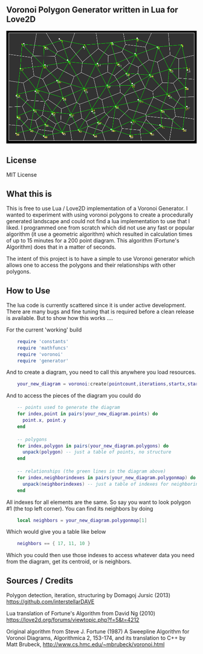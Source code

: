 ## Voronoi Polygon Generator written in Lua for Love2D

![Example Diagram, 50 points and 3 iterations](readme_files/examplediagram.png)

License
---
MIT License

What this is
----
This is free to use Lua / Love2D implementation of a Voronoi Generator. I wanted to experiment with using voronoi polygons to create a procedurally generated landscape and could not find a lua implementation to use that I liked. I programmed one from scratch which did not use any fast or popular algorithm (it use a geometric algorithm) which resulted in calculation times of up to 15 minutes for a 200 point diagram. This algorithm (Fortune's Algorithm) does that in a matter of seconds.

The intent of this project is to have a simple to use Voronoi generator which allows one to access the polygons and their relationships with other polygons.

How to Use
----
The lua code is currently scattered since it is under active development. There are many bugs and fine tuning that is required before a clean release is available. But to show how this works ....

For the current 'working' build
```lua
    require 'constants'
    require 'mathfuncs'
    require 'voronoi'
    require 'generator'
```
And to create a diagram, you need to call this anywhere you load resources.
```lua
    your_new_diagram = voronoi:create(pointcount,iterations,startx,starty,framesizex,framesizey)
```
And to access the pieces of the diagram you could do
```lua
    -- points used to generate the diagram
    for index,point in pairs(your_new_diagram.points) do
      point.x, point.y
    end
    
    -- polygons
    for index,polygon in pairs(your_new_diagram.polygons) do
      unpack(polygon) -- just a table of points, no structure
    end
    
    -- relationships (the green lines in the diagram above)
    for index,neighborindexes in pairs(your_new_diagram.polygonmap) do
      unpack(neighborindexes) -- just a table of indexes for neighboring polygons 
    end
```
All indexes for all elements are the same. So say you want to look polygon #1 (the top left corner). You can find its neighbors by doing
```lua
    local neighbors = your_new_diagram.polygonmap[1]
```
Which would give you a table like below
```lua
    neighbors == { 17, 11, 10 } 
```
Which you could then use those indexes to access whatever data you need from the diagram, get its centroid, or is neighbors.

Sources / Credits
----

Polygon detection, iteration, structuring by Domagoj Jursic (2013)
https://github.com/interstellarDAVE

Lua translation of Fortune's Algorithm from David Ng (2010)
https://love2d.org/forums/viewtopic.php?f=5&t=4212

Original algorithm from Steve J. Fortune (1987) 
A Sweepline Algorithm for Voronoi Diagrams, Algorithmica 2, 153-174, and its translation to C++ by Matt Brubeck, 
http://www.cs.hmc.edu/~mbrubeck/voronoi.html

